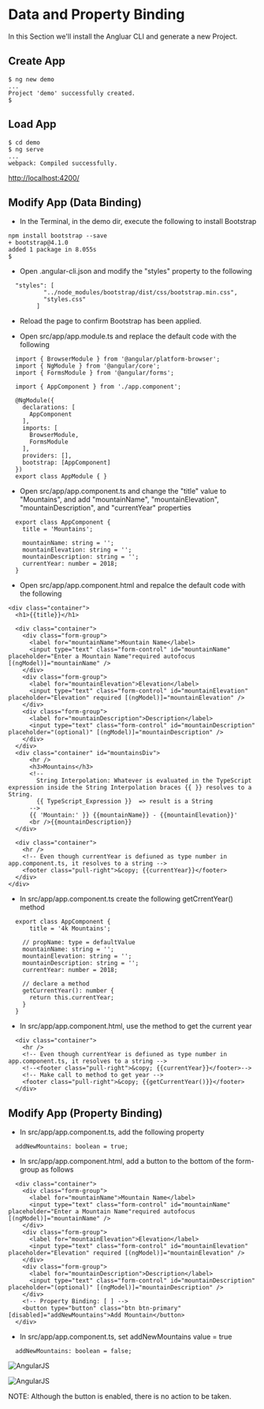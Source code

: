 # Data and Property Binding
In this Section we'll install the Angluar CLI and generate a new Project.

## Create App
```
$ ng new demo
...
Project 'demo' successfully created.
$ 
```

## Load App
```
$ cd demo
$ ng serve
...
webpack: Compiled successfully.
```

[http://localhost:4200/](http://localhost:4200/)


## Modify App (Data Binding)
+ In the Terminal, in the demo dir, execute the following to install Bootstrap
```
npm install bootstrap --save
+ bootstrap@4.1.0
added 1 package in 8.055s
$
```

+ Open .angular-cli.json and modify the "styles" property to the following

```
  "styles": [
          "../node_modules/bootstrap/dist/css/bootstrap.min.css",
          "styles.css"
        ]
```

+ Reload the page to confirm Bootstrap has been applied.

+ Open src/app/app.module.ts and replace the default code with the following
```
  import { BrowserModule } from '@angular/platform-browser';
  import { NgModule } from '@angular/core';
  import { FormsModule } from '@angular/forms';

  import { AppComponent } from './app.component';

  @NgModule({
    declarations: [
      AppComponent
    ],
    imports: [
      BrowserModule,
      FormsModule
    ],
    providers: [],
    bootstrap: [AppComponent]
  })
  export class AppModule { }
```

+ Open src/app/app.component.ts and change the "title" value to "Mountains", and add "mountainName", "mountainElevation", "mountainDescription", and "currentYear" properties

```
  export class AppComponent {
    title = 'Mountains';
    
    mountainName: string = '';
    mountainElevation: string = '';
    mountainDescription: string = '';
    currentYear: number = 2018;
  }
```

+ Open src/app/app.component.html and repalce the default code with the following

```
<div class="container">
  <h1>{{title}}</h1>
  
  <div class="container">
    <div class="form-group">
      <label for="mountainName">Mountain Name</label>
      <input type="text" class="form-control" id="mountainName" placeholder="Enter a Mountain Name"required autofocus [(ngModel)]="mountainName" />
    </div>
    <div class="form-group">
      <label for="mountainElevation">Elevation</label>
      <input type="text" class="form-control" id="mountainElevation" placeholder="Elevation" required [(ngModel)]="mountainElevation" />
    </div>
    <div class="form-group">
      <label for="mountainDescription">Description</label>
      <input type="text" class="form-control" id="mountainDescription" placeholder="(optional)" [(ngModel)]="mountainDescription" />
    </div>
  </div>
  <div class="container" id="mountainsDiv">
      <hr />
      <h3>Mountains</h3>
      <!--
        String Interpolation: Whatever is evaluated in the TypeScript expression inside the String Interpolation braces {{ }} resolves to a String.
        {{ TypeScript_Expression }}  => result is a String
      -->
      {{ 'Mountain:' }} {{mountainName}} - {{mountainElevation}}'
      <br />{{mountainDescription}}
  </div>
  
  <div class="container">
    <hr />
    <!-- Even though currentYear is defiuned as type number in app.component.ts, it resolves to a string -->
    <footer class="pull-right">&copy; {{currentYear}}</footer>
  </div>
</div>
```

+ In src/app/app.component.ts create the following getCrrentYear() method

```
  export class AppComponent {
      title = '4k Mountains';
      
    // propName: type = defaultValue
    mountainName: string = '';
    mountainElevation: string = '';
    mountainDescription: string = '';
    currentYear: number = 2018;
    
    // declare a method
    getCurrentYear(): number {
      return this.currentYear;
    }
  }
```

+ In src/app/app.component.html, use the method to get the current year
```
  <div class="container">
    <hr />
    <!-- Even though currentYear is defiuned as type number in app.component.ts, it resolves to a string -->
    <!--<footer class="pull-right">&copy; {{currentYear}}</footer>-->
    <!-- Make call to method to get year -->
    <footer class="pull-right">&copy; {{getCurrentYear()}}</footer>
  </div>
```

## Modify App (Property Binding)

+ In src/app/app.component.ts, add the following property

```
  addNewMountains: boolean = true;
```

+ In src/app/app.component.html, add a button to the bottom of the form-group as follows
```
  <div class="container">
    <div class="form-group">
      <label for="mountainName">Mountain Name</label>
      <input type="text" class="form-control" id="mountainName" placeholder="Enter a Mountain Name"required autofocus [(ngModel)]="mountainName" />
    </div>
    <div class="form-group">
      <label for="mountainElevation">Elevation</label>
      <input type="text" class="form-control" id="mountainElevation" placeholder="Elevation" required [(ngModel)]="mountainElevation" />
    </div>
    <div class="form-group">
      <label for="mountainDescription">Description</label>
      <input type="text" class="form-control" id="mountainDescription" placeholder="(optional)" [(ngModel)]="mountainDescription" />
    </div>
    <!-- Property Binding: [ ] -->
    <button type="button" class="btn btn-primary" [disabled]="addNewMountains">Add Mountain</button>
  </div>
```

+ In src/app/app.component.ts, set addNewMountains value = true

```
  addNewMountains: boolean = false;
```

![AngularJS](img/img_1.png?raw=true "AngularJS")


![AngularJS](img/img_2.png?raw=true "AngularJS")

NOTE: Although the button is enabled, there is no action to be taken.
